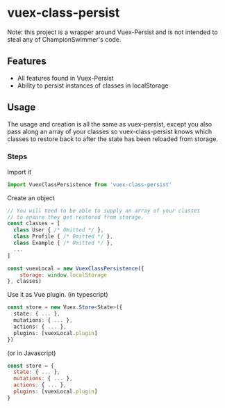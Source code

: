 # vuex-class-persist

Note: this project is a wrapper around Vuex-Persist and is not intended to steal any of ChampionSwimmer's code.

## Features

* All features found in Vuex-Persist
* Ability to persist instances of classes in localStorage

## Usage

The usage and creation is all the same as vuex-persist, except you also pass along an array of your classes so vuex-class-persist knows which classes to restore back to after the state has been reloaded from storage.

### Steps

Import it
```js
import VuexClassPersistence from 'vuex-class-persist'
```

Create an object

```js
// You will need to be able to supply an array of your classes
// to ensure they get restored from storage.
const classes = [
  class User { /* Omitted */ },
  class Profile { /* Omitted */ },
  class Example { /* Omitted */ },
  ...
]

const vuexLocal = new VuexClassPersistence({
    storage: window.localStorage
}, classes)
```

Use it as Vue plugin. (in typescript)

```typescript
const store = new Vuex.Store<State>({
  state: { ... },
  mutations: { ... },
  actions: { ... },
  plugins: [vuexLocal.plugin]
})
```

(or in Javascript)
```js
const store = {
  state: { ... },
  mutations: { ... },
  actions: { ... },
  plugins: [vuexLocal.plugin]
}
```

